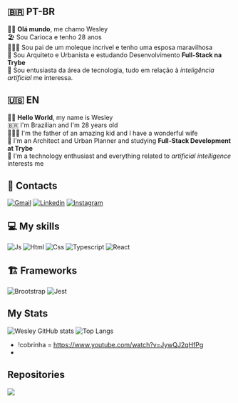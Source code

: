 ## :brazil: PT-BR

👋🏻 <strong>Olá mundo</strong>, me chamo Wesley <br>
:beach_umbrella: Sou Carioca e tenho 28 anos <br>
:family_man_woman_boy: Sou pai de um moleque incrivel e tenho uma esposa maravilhosa <br>
:construction_worker: Sou Arquiteto e Urbanista e estudando Desenvolvimento <strong> Full-Stack na Trybe </strong><br>
:robot: Sou entusiasta da área de tecnologia, tudo em relação à <em>inteligência artificial</em> me interessa. <br>


## :us:	EN

👋🏻 <strong>Hello World</strong>, my name is Wesley <br>
:brazil: I'm Brazilian and I'm 28 years old <br>
:family_man_woman_boy: I'm the father of an amazing kid and I have a wonderful wife <br>
:construction_worker: I'm an Architect and Urban Planner and studying <strong>Full-Stack Development at Trybe </strong><br>
:robot: I'm a technology enthusiast and everything related to <em>artificial intelligence</em> interests me <br>

## :pushpin: Contacts

[![Gmail](https://img.shields.io/badge/Gmail-D14836?style=for-the-badge&logo=gmail&logoColor=white)](wesleyguedes@gmail.com)
[![Linkedin](https://img.shields.io/badge/LinkedIn-0077B5?style=for-the-badge&logo=linkedin&logoColor=white)](https://www.linkedin.com/in/wesley-guedes-23369a171/)
[![Instagram](https://img.shields.io/badge/Instagram-E4405F?style=for-the-badge&logo=instagram&logoColor=white)](https://www.instagram.com/wesley_guedes_rj/) <br>

## :computer: My skills
![Js](https://img.shields.io/badge/JavaScript-323330?style=for-the-badge&logo=javascript&logoColor=F7DF1E)
![Html](https://img.shields.io/badge/HTML5-E34F26?style=for-the-badge&logo=html5&logoColor=white)
![Css](https://img.shields.io/badge/CSS3-1572B6?style=for-the-badge&logo=css3&logoColor=white)
![Typescript](https://img.shields.io/badge/TypeScript-007ACC?style=for-the-badge&logo=typescript&logoColor=white)
![React](https://img.shields.io/badge/React-20232A?style=for-the-badge&logo=react&logoColor=61DAFB)

## :building_construction: Frameworks
![Brootstrap](https://img.shields.io/badge/Bootstrap-563D7C?style=for-the-badge&logo=bootstrap&logoColor=whit)
![Jest](https://img.shields.io/badge/Jest-323330?style=for-the-badge&logo=Jest&logoColor=white)

## My Stats
![Wesley GitHub stats](https://github-readme-stats.vercel.app/api?username=WesleybGuedes&show_icons=true&theme=tokyonight)
![Top Langs](https://github-readme-stats.vercel.app/api/top-langs/?username=WesleybGuedes&layout=compact&langs_count=7&theme=tokyonight)
- !cobrinha = https://www.youtube.com/watch?v=JywQJ2qHfPg
- 
## Repositories
<a href="https://github.com/CarlosAllberto/vwat">
    <img align="center" src="https://github-readme-stats.vercel.app/api/pin/?username=CarlosAllberto&repo=vwat&theme=tokyonight" />
  </a> <br>


